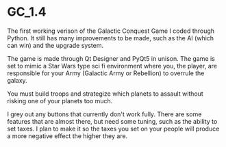 # GC_1.4
The first working verison of the Galactic Conquest Game I coded through Python. It still has many improvements to be made, such as the AI (which can win) and the upgrade system.

The game is made through Qt Designer and PyQt5 in unison. The game is set to mimic a Star Wars type sci fi environment where you, the player, are responsible for your Army (Galactic Army or Rebellion) to overrule the galaxy. 

You must build troops and strategize which planets to assault without risking one of your planets too much.

I grey out any buttons that currently don't work fully. There are some features that are almost there, but need some tuning, such as the ability to set taxes. I plan to make it so the taxes you set on your people will produce a more negative effect the higher they are.
